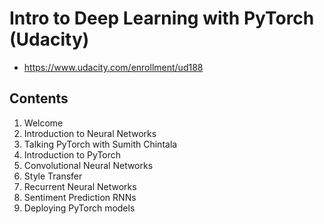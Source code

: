 # Intro to Deep Learning with PyTorch (Udacity)
- https://www.udacity.com/enrollment/ud188

## Contents
1. Welcome
2. Introduction to Neural Networks
3. Talking PyTorch with Sumith Chintala
4. Introduction to PyTorch
5. Convolutional Neural Networks
6. Style Transfer
7. Recurrent Neural Networks
8. Sentiment Prediction RNNs
9. Deploying PyTorch models
